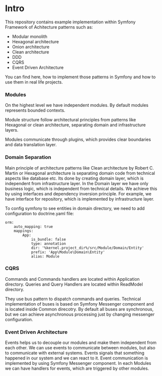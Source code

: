 # Intro

This repository contains example implementation within Symfony Framework of Achitecture patterns such as:

- Modular monolith
- Hexagonal architecture
- Onion architecture
- Clean architecture
- DDD
- CQRS
- Event Driven Architecture

You can find here, how to implement those patterns in Symfony and how to use them in real life projects.

### Modules

On the highest level we have independent modules. By default modules represents bounded contexts.

Module structure follow architectural principles from patterns like Hexagonal or clean architecture, separating domain
and infrastructure layers.

Modules communicate through plugins, which provides clear boundaries and data translation layer.

### Domain Separation

Main principle of architecture patterns like Clean architecture by Robert C. Martin or Hexagonal architecture is
separating domain code from technical aspects like database etc.
Its done by creating domain layer, which is independent from infrastructure layer.
In the Domain layer we have only business logic, which is independent from technical details.
We achieve this by using interfaces and dependency inversion principle.
For example, we have interface for repository, which is implemented by infrastructure layer.

To config symfony to see entities in domain directory, we need to add configuration to doctrine.yaml file:

    orm:
        auto_mapping: true
        mappings:
            App:
                is_bundle: false
                type: annotation
                dir: '%kernel.project_dir%/src/Module/Domain/Entity'
                prefix: 'App\Module\Domain\Entity'
                alias: Module

### CQRS

Commands and Commands handlers are located within Application directory.
Queries and Query Handlers are located within ReadModel directory.

They use bus pattern to dispatch commands and queries.
Technical implementation of buses is based on Symfony Messenger component and is located inside Common direcotry.
By default all buses are synchronous, but we can achieve asynchronous processing just by changing messenger
configuration.

### Event Driven Architecture

Events helps us to decouple our modules and make them independent from each other.
We can use events to communicate between modules, but also to communicate with external systems.
Events signals that something happened in our system and we can react to it.
Event communication is implemented by using Symfony Messenger component.
In each Modules we can have handlers for events, which are triggered by other modules.